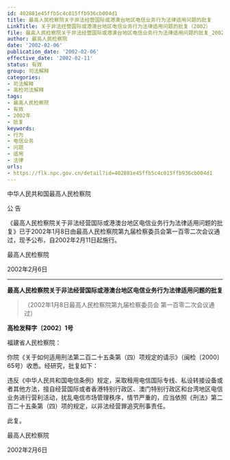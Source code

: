 ```yaml
---
id: 402881e45ffb5c4c015ffb936cb004d1
title: 最高人民检察院关于非法经营国际或港澳台地区电信业务行为法律适用问题的批复
LinkTitle: 关于非法经营国际或港澳台地区电信业务行为法律适用问题的批复（2002）
file: 最高人民检察院关于非法经营国际或港澳台地区电信业务行为法律适用问题的批复_20020206_402881e45ffb5c4c015ffb936cb004d1.docx
author: 最高人民检察院
date: '2002-02-06'
publication_date: '2002-02-06'
effective_date: '2002-02-11'
status: 有效
group: 司法解释
categories:
- 司法解释
- 高检司法解释
tags:
- 最高人民检察院
- 有效
- 2002年
- 批复
keywords:
- 行为
- 电信业务
- 问题
- 适用
- 法律
urls:
- https://flk.npc.gov.cn/detail?id=402881e45ffb5c4c015ffb936cb004d1
---
```


中华人民共和国最高人民检察院

公 告

《最高人民检察院关于非法经营国际或港澳台地区电信业务行为法律适用问题的批复》已于2002年1月8日由最高人民检察院第九届检察委员会第一百零二次会议通过，现予公布，自2002年2月11日起施行。

最高人民检察院

2002年2月6日

---

**最高人民检察院关于非法经营国际或港澳台地区电信业务行为法律适用问题的批复**

> （2002年1月8日最高人民检察院第九届检察委员会
> 第一百零二次会议通过）

**高检发释字〔2002〕1号**

福建省人民检察院：

你院《关于如何适用刑法第二百二十五条第（四）项规定的请示》（闽检〔2000〕65号）收悉。经研究，批复如下：

违反《中华人民共和国电信条例》规定，采取租用电信国际专线、私设转接设备或者其他方法，擅自经营国际或者香港特别行政区、澳门特别行政区和台湾地区电信业务进行营利活动，扰乱电信市场管理秩序，情节严重的，应当依照《刑法》第二百二十五条第（四）项的规定，以非法经营罪追究刑事责任。

此复。

最高人民检察院

2002年2月6日
